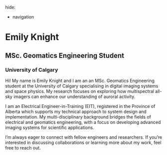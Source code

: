 hide:
  - navigation

<!-- <div style="float: right; padding: 0px 0px 5px 20px;text-align:center">
    <a class= "reference internal image-reference" href="/_static/www/img/march_9_2008_epo_mosaic.png">
        <img alt="_static/www/img/march_9_2008_epo_mosaic.png" src="/_static/www/img/march_9_2008_epo_mosaic.png" style ="width: 700px; height: auto;">
    </a>
</div> -->

# Emily Knight
## MSc. Geomatics Engineering Student
### University of Calgary

Hi! My name is Emily Knight and I am an an MSc. Geomatics Engineering student at the University of Calgary specialising in digital imaging systems and space physics. My research focuses on exploring how multispectral all-sky imagers can enhance our understanding of auroral activity.

I am an Electrical Engineer-in-Training (EIT), registered in the Province of Alberta which supports my technical approach to system design and implementation. My multi-disciplinary background bridges the fields of electrical and geomatics engineering, with a focus on developing advanced imaging systems for scientific applications. 

I’m always eager to connect with fellow engineers and researchers. If you’re interested in discussing collaborations or learning more about my work, feel free to reach out. 

<!-- Add in Linkedin, Email At Bottom -->
